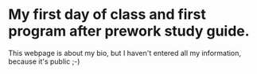 # My first day of class and first program after prework study guide.
This webpage is about my bio, but I haven't entered all my information, because it's public ;-)
